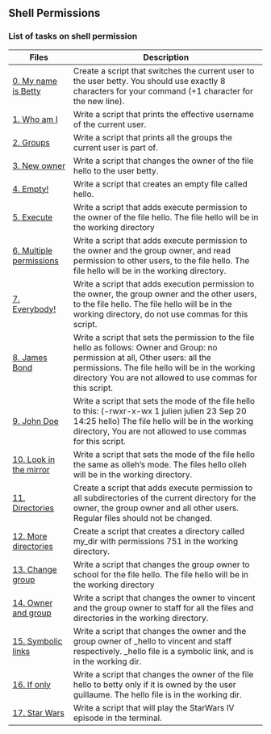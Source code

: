 ## Shell Permissions
### List of tasks on shell permission
Files | Description
------|------------
[0. My name is Betty](./0-iam_betty) | Create a script that switches the current user to the user betty. You should use exactly 8 characters for your command (+1 character for the new line).
[1. Who am I](./1-who_am_i) | Write a script that prints the effective username of the current user.
[2. Groups](./2-groups) | Write a script that prints all the groups the current user is part of.
[3. New owner](./3-new_owner) | Write a script that changes the owner of the file hello to the user betty.
[4. Empty!](./4-empty) | Write a script that creates an empty file called hello.
[5. Execute](./5-execute) | Write a script that adds execute permission to the owner of the file hello. The file hello will be in the working directory
[6. Multiple permissions](./6-multiple_permissions) | Write a script that adds execute permission to the owner and the group owner, and read permission to other users, to the file hello. The file hello will be in the working directory.
[7. Everybody!](./7-everybody) | Write a script that adds execution permission to the owner, the group owner and the other users, to the file hello. The file hello will be in the working directory, do not use commas for this script.
[8. James Bond](./8-James_Bond) | Write a script that sets the permission to the file hello as follows: Owner and Group: no permission at all, Other users: all the permissions. The file hello will be in the working directory You are not allowed to use commas for this script.
[9. John Doe](./9-John_Doe) | Write a script that sets the mode of the file hello to this:  (-rwxr-x-wx 1 julien julien 23 Sep 20 14:25 hello) The file hello will be in the working directory, You are not allowed to use commas for this script.
[10. Look in the mirror](./10-mirror_permissions) | Write a script that sets the mode of the file hello the same as olleh’s mode. The files hello olleh will be in the working directory.
[11. Directories](./11-directories_permissions) | Create a script that adds execute permission to all subdirectories of the current directory for the owner, the group owner and all other users. Regular files should not be changed.
[12. More directories](./12-directory_permissions) | Create a script that creates a directory called my_dir with permissions 751 in the working directory.
[13. Change group](./13-change_group) | Write a script that changes the group owner to school for the file hello. The file hello will be in the working directory
[14. Owner and group](./100-change_owner_and_group) | Write a script that changes the owner to vincent and the group owner to staff for all the files and directories in the working directory.
[15. Symbolic links](./101-symbolic_link_permissions) | Write a script that changes the owner and the group owner of _hello to vincent and staff respectively. _hello file is a symbolic link, and is in the working dir.
[16. If only](./102-if_only) | Write a script that changes the owner of the file hello to betty only if it is owned by the user guillaume. The hello file is in the working dir.
[17. Star Wars](./103-Star_Wars) | Write a script that will play the StarWars IV episode in the terminal.


